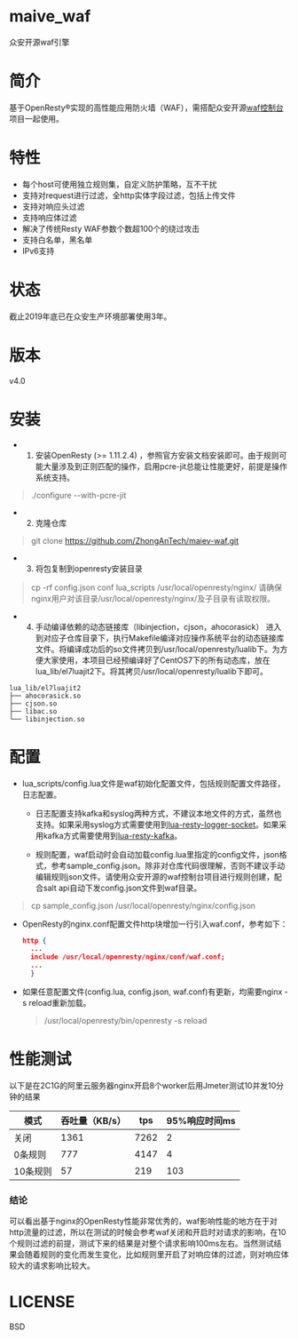 maive_waf
===
众安开源waf引擎

简介
===
基于OpenResty®实现的高性能应用防火墙（WAF），需搭配众安开源[waf控制台](https://github.com/ZhongAnTech/maiev-waf-web.git)项目一起使用。

特性
===
  * 每个host可使用独立规则集，自定义防护策略，互不干扰
  * 支持对request进行过滤，全http实体字段过滤，包括上传文件
  * 支持对响应头过滤
  * 支持响应体过滤
  * 解决了传统Resty WAF参数个数超100个的绕过攻击
  * 支持白名单，黑名单
  * IPv6支持

状态
===
截止2019年底已在众安生产环境部署使用3年。

版本
===
v4.0

安装
===
  * 1. 安装OpenResty (>= 1.11.2.4) ，参照官方安装文档安装即可。由于规则可能大量涉及到正则匹配的操作，启用pcre-jit总能让性能更好，前提是操作系统支持。
  > ./configure --with-pcre-jit
  * 2. 克隆仓库
  > git clone https://github.com/ZhongAnTech/maiev-waf.git
  * 3. 将包复制到openresty安装目录
  > cp -rf config.json conf lua_scripts /usr/local/openresty/nginx/
  > 请确保nginx用户对该目录/usr/local/openresty/nginx/及子目录有读取权限。
  * 4. 手动编译依赖的动态链接库（libinjection，cjson，ahocorasick）
  进入到对应子仓库目录下，执行Makefile编译对应操作系统平台的动态链接库文件。将编译成功后的so文件拷贝到/usr/local/openresty/lualib下。为方便大家使用，本项目已经预编译好了CentOS7下的所有动态库，放在lua_lib/el7luajit2下。将其拷贝/usr/local/openresty/lualib下即可。
  ```
  lua_lib/el7luajit2
  ├── ahocorasick.so
  ├── cjson.so
  ├── libac.so
  └── libinjection.so
  ```

配置
===
  * lua_scripts/config.lua文件是waf初始化配置文件，包括规则配置文件路径，日志配置。

    * 日志配置支持kafka和syslog两种方式，不建议本地文件的方式，虽然也支持。如果采用syslog方式需要使用到[lua-resty-logger-socket](https://github.com/cloudflare/lua-resty-logger-socket.git)。如果采用kafka方式需要使用到[lua-resty-kafka](https://github.com/doujiang24/lua-resty-kafka.git)。

    * 规则配置，waf启动时会自动加载config.lua里指定的config文件，json格式，参考sample_config.json。除非对仓库代码很理解，否则不建议手动编辑规则json文件。请使用众安开源的waf控制台项目进行规则创建，配合salt api自动下发config.json文件到waf目录。
  > cp sample_config.json /usr/local/openresty/nginx/config.json
  
  * OpenResty的nginx.conf配置文件http块增加一行引入waf.conf，参考如下：

    ```json
    http {
      ...
      include /usr/local/openresty/nginx/conf/waf.conf;
      ...
      }
    ```

  * 如果任意配置文件(config.lua, config.json, waf.conf)有更新，均需要nginx -s reload重新加载。
    > /usr/local/openresty/bin/openresty -s reload

性能测试
===
以下是在2C1G的阿里云服务器nginx开启8个worker后用Jmeter测试10并发10分钟的结果

| 模式       | 吞吐量（KB/s）   | tps | 95%响应时间ms |
|-----------|-------|-----|--------------|
| 关闭       | 1361 | 7262 | 2 |
| 0条规则    | 777  | 4147 | 4 |
| 10条规则   | 57   | 219  | 103 |

### 结论
可以看出基于nginx的OpenResty性能非常优秀的，waf影响性能的地方在于对http流量的过滤，所以在测试的时候会参考waf关闭和开启时对请求的影响，在10个规则过滤的前提，测试下来的结果是对整个请求影响100ms左右。当然测试结果会随着规则的变化而发生变化，比如规则里开启了对响应体的过滤，则对响应体较大的请求影响比较大。

LICENSE
===
BSD
